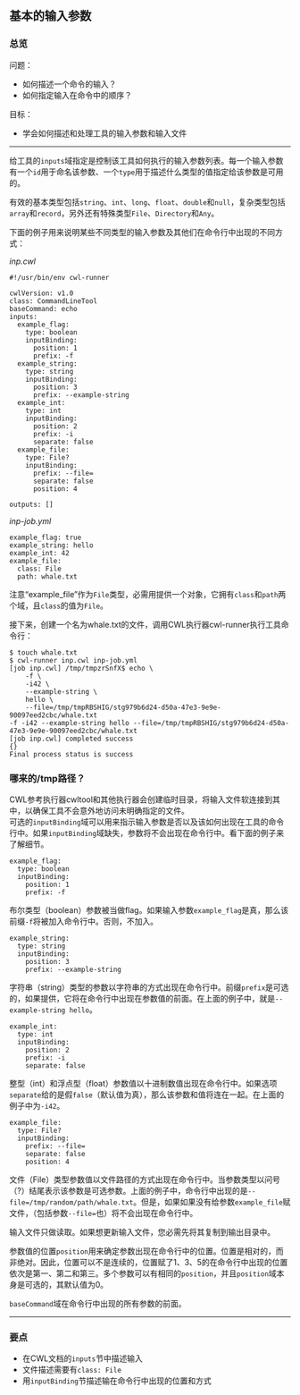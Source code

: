 ## 基本的输入参数

### 总览

问题：

* 如何描述一个命令的输入？
* 如何指定输入在命令中的顺序？

目标：

* 学会如何描述和处理工具的输入参数和输入文件

---

给工具的`inputs`域指定是控制该工具如何执行的输入参数列表。每一个输入参数有一个`id`用于命名该参数、一个`type`用于描述什么类型的值指定给该参数是可用的。

有效的基本类型包括`string`、`int`、`long`、`float`、`double`和`null`，复杂类型包括`array`和`record`，另外还有特殊类型`File`、`Directory`和`Any`。

下面的例子用来说明某些不同类型的输入参数及其他们在命令行中出现的不同方式：

*inp.cwl*

```
#!/usr/bin/env cwl-runner

cwlVersion: v1.0
class: CommandLineTool
baseCommand: echo
inputs:
  example_flag:
    type: boolean
    inputBinding:
      position: 1
      prefix: -f
  example_string:
    type: string
    inputBinding:
      position: 3
      prefix: --example-string
  example_int:
    type: int
    inputBinding:
      position: 2
      prefix: -i
      separate: false
  example_file:
    type: File?
    inputBinding:
      prefix: --file=
      separate: false
      position: 4

outputs: []
```

*inp-job.yml*

```
example_flag: true
example_string: hello
example_int: 42
example_file:
  class: File
  path: whale.txt
```

注意“example\_file”作为`File`类型，必需用提供一个对象，它拥有`class`和`path`两个域，且`class`的值为`File`。

接下来，创建一个名为whale.txt的文件，调用CWL执行器cwl-runner执行工具命令行：

```
$ touch whale.txt
$ cwl-runner inp.cwl inp-job.yml
[job inp.cwl] /tmp/tmpzrSnfX$ echo \
    -f \
    -i42 \
    --example-string \
    hello \
    --file=/tmp/tmpRBSHIG/stg979b6d24-d50a-47e3-9e9e-90097eed2cbc/whale.txt
-f -i42 --example-string hello --file=/tmp/tmpRBSHIG/stg979b6d24-d50a-47e3-9e9e-90097eed2cbc/whale.txt
[job inp.cwl] completed success
{}
Final process status is success
```

### 哪来的/tmp路径？

CWL参考执行器cwltool和其他执行器会创建临时目录，将输入文件软连接到其中，以确保工具不会意外地访问未明确指定的文件。  
可选的`inputBinding`域可以用来指示输入参数是否以及该如何出现在工具的命令行中。如果`inputBinding`域缺失，参数将不会出现在命令行中。看下面的例子来了解细节。

```
example_flag:
  type: boolean
  inputBinding:
    position: 1
    prefix: -f
```

布尔类型（boolean）参数被当做flag。如果输入参数`example_flag`是真，那么该前缀`-f`将被加入命令行中。否则，不加入。

```
example_string:
  type: string
  inputBinding:
    position: 3
    prefix: --example-string
```

字符串（string）类型的参数以字符串的方式出现在命令行中。前缀`prefix`是可选的，如果提供，它将在命令行中出现在参数值的前面。在上面的例子中，就是`--example-string hello`。

```
example_int:
  type: int
  inputBinding:
    position: 2
    prefix: -i
    separate: false
```

整型（int）和浮点型（float）参数值以十进制数值出现在命令行中。如果选项`separate`给的是假`false`（默认值为真），那么该参数和值将连在一起。在上面的例子中为`-i42`。

```
example_file:
  type: File?
  inputBinding:
    prefix: --file=
    separate: false
    position: 4
```

文件（File）类型参数值以文件路径的方式出现在命令行中。当参数类型以问号（?）结尾表示该参数是可选参数。上面的例子中，命令行中出现的是`--file=/tmp/random/path/whale.txt`。但是，如果如果没有给参数`example_file`赋文件，（包括参数`--file=`也）将不会出现在命令行中。

输入文件只做读取。如果想更新输入文件，您必需先将其复制到输出目录中。

参数值的位置`position`用来确定参数出现在命令行中的位置。位置是相对的，而非绝对。因此，位置可以不是连续的，位置赋了1、3、5的在命令行中出现的位置依次是第一、第二和第三。多个参数可以有相同的`position`，并且`position`域本身是可选的，其默认值为0。

`baseCommand`域在命令行中出现的所有参数的前面。

---

### 要点

* 在CWL文档的`inputs`节中描述输入
* 文件描述需要有`class: File`
* 用`inputBinding`节描述输在命令行中出现的位置和方式
